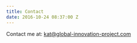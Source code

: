 ```yaml
---
title: Contact
date: 2016-10-24 08:37:00 Z
---
```


Contact me at: [kat@global-innovation-project.com](kat@global-innovation-project.com)